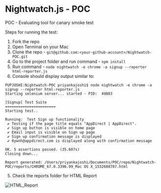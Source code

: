 # Nightwatch.js - POC
POC - Evaluating tool for canary smoke test

Steps for running the test:
1. Fork the repo 
2. Open Terminal on your Mac
3. Clone the repo - `git@github.com:<your-github-account>/Nightwatch-POC.git`
2. Go to the project folder and run command - `npm install`
3. Run command - `node nightwatch -e chrome -a signup --reporter html-reporter.js`
4. Console should display output similar to:

```
PUPJOSHI:Nightwatch-POC priyankajoshi$ node nightwatch -e chrome -a signup --reporter html-reporter.js
Starting selenium server... started - PID:  49803

[Signup] Test Suite
=======================
Starting test..

Running:  Test Sign up functionality
 ✔ Testing if the page title equals "AppDirect | AppDirect".
 ✔ Sign up button is visible on home page
 ✔ Email input is visible on Sign up page
 ✔ Sign up confirmation message is displayed
 ✔ 0ywnh@appdirect.com is displayed along with confirmation message

OK. 5 assertions passed. (35.607s)
Closing down...

Report generated: /Users/priyankajoshi/Documents/POC/repo/Nightwatch-POC/reports/CHROME_67.0.3396.99_Mac OS X_1532688707.html
```
5. Check the reports folder for HTML Report

![HTML_Report](https://user-images.githubusercontent.com/25004490/43318389-3afc85f4-91be-11e8-8215-4b798c652c2f.png)
